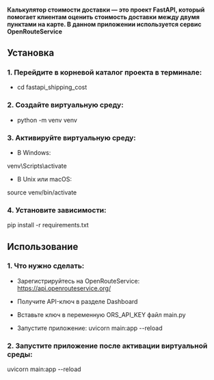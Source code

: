 #### Калькулятор стоимости доставки — это проект FastAPI, который помогает клиентам оценить стоимость доставки между двумя пунктами на карте. В данном приложении используется сервис OpenRouteService 


## Установка

### 1. Перейдите в корневой каталог проекта в терминале:

  * cd fastapi_shipping_cost 

### 2. Создайте виртуальную среду:

* python -m venv venv

### 3. Активируйте виртуальную среду:
- В Windows:

venv\Scripts\activate

- В Unix или macOS:

source venv/bin/activate


### 4. Установите зависимости:

pip install -r requirements.txt

## Использование

### 1. Что нужно сделать:
* Зарегистрируйтесь на OpenRouteService:  https://api.openrouteservice.org/

* Получите API-ключ в разделе Dashboard

* Вставьте ключ в переменную ORS_API_KEY файл main.py

* Запустите приложение: uvicorn main:app --reload

### 2. Запустите приложение после активации виртуальной среды:
uvicorn main:app --reload

